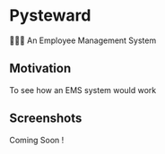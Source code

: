 # Pysteward
👨🏻‍💼  An Employee Management System

## Motivation
To see how an EMS system would work 

## Screenshots

Coming Soon !
